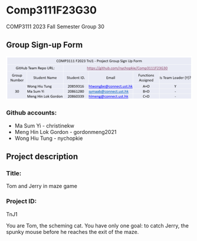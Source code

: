 # Comp3111F23G30
COMP3111 2023 Fall Semester Group 30

## Group Sign-up Form

![The Group Formation form](Group_formation_form.png)

### Github accounts:
* Ma Sum Yi - christinekw
* Meng Hin Lok Gordon - gordonmeng2021
* Wong Hiu Tung - nychopkie

## Project description
### Title: 
Tom and Jerry in maze game

### Project ID:
TnJ1

You are Tom, the scheming cat. You have only one goal: to catch Jerry, the spunky mouse before he reaches the exit of the maze.
